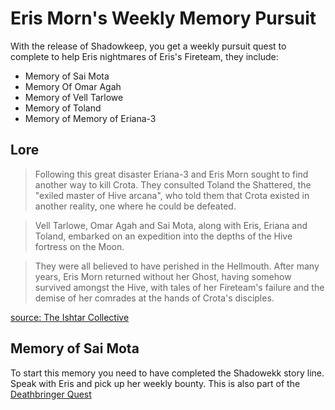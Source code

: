 # Eris Morn's Weekly Memory Pursuit
With the release of Shadowkeep, you get a weekly pursuit quest to complete to help Eris nightmares of Eris's Fireteam, they include:

* Memory of Sai Mota
* Memory Of Omar Agah
* Memory of Vell Tarlowe
* Memory of Toland
* Memory of Memory of Eriana-3

## Lore
>Following this great disaster Eriana-3 and Eris Morn sought to find another way to kill Crota. They consulted Toland the Shattered, the "exiled master of Hive arcana", who told them that Crota existed in another reality, one where he could be defeated.

>Vell Tarlowe, Omar Agah and Sai Mota, along with Eris, Eriana and Toland, embarked on an expedition into the depths of the Hive fortress on the Moon.

>They were all believed to have perished in the Hellmouth. After many years, Eris Morn returned without her Ghost, having somehow survived amongst the Hive, with tales of her Fireteam's failure and the demise of her comrades at the hands of Crota's disciples.

[source: The Ishtar Collective](https://www.ishtar-collective.net/categories/the-first-crota-fireteam)

## Memory of Sai Mota
To start this memory you need to have completed the Shadowekk story line. Speak with Eris and pick up her weekly bounty. This is also part of the [Deathbringer Quest](/../../exotics/weapons/deathbringer_exotic/)
